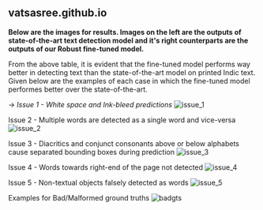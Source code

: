 ## vatsasree.github.io

**Below are the images for results. Images on the left are the outputs of state-of-the-art text detection model and it's right counterparts are the outputs of our Robust fine-tuned model.**


From the above table, it is evident that the fine-tuned model performs way better in detecting text than the state-of-the-art model on printed Indic text. Given below are the examples of each case in which the fine-tuned model performes better over the state-of-the-art. 

-> *Issue 1 - White space and Ink-bleed predictions*
![issue_1](https://user-images.githubusercontent.com/99678758/211768322-b481ed31-c1c5-42c0-925a-33702637612b.svg)

Issue 2 - Multiple words are detected as a single word and vice-versa
![issue_2](https://user-images.githubusercontent.com/99678758/211767480-ac3dc673-33e9-4394-9827-43c94dec6e3d.svg)

Issue 3 - Diacritics and conjunct consonants above or below alphabets cause separated bounding boxes during prediction 
![issue_3](https://user-images.githubusercontent.com/99678758/211767486-f6ff891a-3f5a-4ae0-92a0-298be9594435.svg)

Issue 4 - Words towards right-end of the page not detected
![issue_4](https://user-images.githubusercontent.com/99678758/211767489-bda61053-b80e-43a9-9a9f-28f77651d906.svg)

Issue 5 - Non-textual objects falsely detected as words
![issue_5](https://user-images.githubusercontent.com/99678758/211767464-1be91913-8ca7-4762-a518-9f7686af4f35.svg)


Examples for Bad/Malformed ground truths
![badgts](https://user-images.githubusercontent.com/99678758/211762958-55e766ca-ac43-4a27-a847-ec5093551f01.svg)







